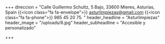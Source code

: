+++
direccion = "Calle Guillermo Schultz, 5 Bajo, 33600 Mieres, Asturias, Spain {{<icon class=\"fa fa-envelope\">}} asturlimpiezas@gmail.com {{<icon class=\"fa fa-phone\">}} 985 45 20 75. "
header_headline = "Asturlimpiezas"
header_image = "/uploads/6.jpg"
header_subheadline = "Accesible y personalizado"

+++

